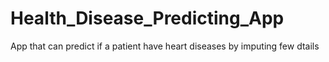 # Health_Disease_Predicting_App
App that can predict if a patient have heart diseases by imputing few dtails
